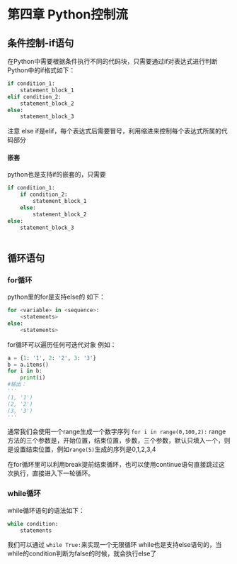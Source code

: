 # 第四章 Python控制流
## 条件控制-if语句
在Python中需要根据条件执行不同的代码块，只需要通过if对表达式进行判断
Python中的if格式如下：
```python
if condition_1: 
	statement_block_1 
elif condition_2: 
	statement_block_2
else: 
	statement_block_3
```
注意 else if是elif，每个表达式后需要冒号，利用缩进来控制每个表达式所属的代码部分
#### 嵌套
python也是支持if的嵌套的，只需要
```python
if condition_1: 
	if condition_2:
		statement_block_1 
	else:
		statement_block_2
else:
	statement_block_3
	
```
## 循环语句
### for循环
python里的for是支持else的
如下：
```python
for <variable> in <sequence>: 
	<statements> 
else: 
	<statements>
```
for循环可以遍历任何可迭代对象
例如：
```python
a = {1: '1', 2: '2', 3: '3'}
b = a.items()
for i in b:
	print(i)
#输出：
'''
(1, '1')
(2, '2')
(3, '3')
'''
```

通常我们会使用一个range生成一个数字序列
`for i in range(0,100,2):`
range方法的三个参数是，开始位置，结束位置，步数，三个参数，默认只填入一个，则是设置结束位置，例如`range(5)`生成的序列是0,1,2,3,4

在for循环里可以利用break提前结束循环，也可以使用continue语句直接跳过这次执行，直接进入下一轮循环。


### while循环
while循环语句的语法如下：
```python
while condition:
	statements
```
我们可以通过 `while True:`来实现一个无限循环 
while也是支持else语句的，当while的condition判断为false的时候，就会执行else了